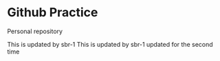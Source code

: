 # Github Practice

Personal repository

This is updated by sbr-1
This is updated by sbr-1 updated for the second time
